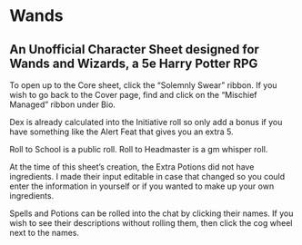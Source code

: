 # Wands

## **An Unofficial Character Sheet designed for Wands and Wizards, a 5e Harry Potter RPG**

To open up to the Core sheet, click the “Solemnly Swear” ribbon. If you wish to go back to the Cover page, find and click on the “Mischief Managed” ribbon under Bio.

Dex is already calculated into the Initiative roll so only add a bonus if you have something like the Alert Feat that gives you an extra 5. 

Roll to School is a public roll. Roll to Headmaster is a gm whisper roll.

At the time of this sheet’s creation, the Extra Potions did not have ingredients. I made their input editable in case that changed so you could enter the information in yourself or if you wanted to make up your own ingredients.

Spells and Potions can be rolled into the chat by clicking their names. If you wish to see their descriptions without rolling them, then click the cog wheel next to the names.
